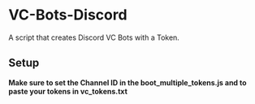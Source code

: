 # VC-Bots-Discord

A script that creates Discord VC Bots with a Token.

## Setup

**Make sure to set the Channel ID in the boot_multiple_tokens.js and to paste your tokens in vc_tokens.txt**
